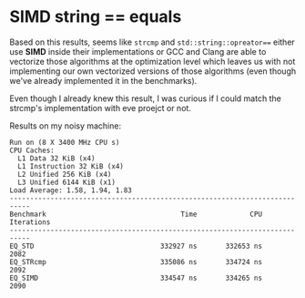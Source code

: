 # SIMD string == equals
Based on this results, seems like `strcmp` and `std::string::opreator==` either use __SIMD__ inside their implementations
or GCC and Clang are able to vectorize those algorithms at the optimization level which leaves us with not implementing our
own vectorized versions of those algorithms (even though we've already implemented it in the benchmarks).

Even though I already knew this result, I was curious if I could match the strcmp's implementation with eve proejct or not.

Results on my noisy machine:

```
Run on (8 X 3400 MHz CPU s)
CPU Caches:
  L1 Data 32 KiB (x4)
  L1 Instruction 32 KiB (x4)
  L2 Unified 256 KiB (x4)
  L3 Unified 6144 KiB (x1)
Load Average: 1.58, 1.94, 1.83
---------------------------------------------------------------------------
Benchmark                                 Time             CPU   Iterations
---------------------------------------------------------------------------
EQ_STD                               332927 ns       332653 ns         2082
EQ_STRcmp                            335086 ns       334724 ns         2092
EQ_SIMD                              334547 ns       334265 ns         2090
```